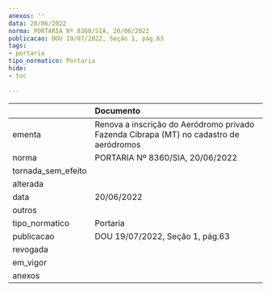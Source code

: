 ```yaml
---
anexos: ''
data: 20/06/2022
norma: PORTARIA Nº 8360/SIA, 20/06/2022
publicacao: DOU 19/07/2022, Seção 1, pág.63
tags:
- portaria
tipo_normatico: Portaria
hide: 
- toc 
 
---
```


|                    | Documento                                                                              |
|:-------------------|:---------------------------------------------------------------------------------------|
| ementa             | Renova a inscrição do Aeródromo privado Fazenda Cibrapa (MT) no cadastro de aeródromos |
| norma              | PORTARIA Nº 8360/SIA, 20/06/2022                                                       |
| tornada_sem_efeito |                                                                                        |
| alterada           |                                                                                        |
| data               | 20/06/2022                                                                             |
| outros             |                                                                                        |
| tipo_normatico     | Portaria                                                                               |
| publicacao         | DOU 19/07/2022, Seção 1, pág.63                                                        |
| revogada           |                                                                                        |
| em_vigor           |                                                                                        |
| anexos             |                                                                                        |
